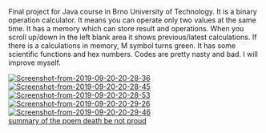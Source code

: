 Final project for Java course in Brno University of Technology. It is a binary operation calculator.
It means you can operate only two values at the same time.
It has a memory which can store result and operations.
When you scroll up/down in the left blank area it shows previous/latest calculations.
If there is a calculations in memory, M symbol turns green.
It has some scientific functions and hex numbers.
Codes are pretty nasty and bad. I will improve myself.

<a href="https://imgbb.com/"><img src="https://i.ibb.co/kD8xFnw/Screenshot-from-2019-09-20-20-28-36.png" alt="Screenshot-from-2019-09-20-20-28-36" border="0"></a>
<a href="https://imgbb.com/"><img src="https://i.ibb.co/JzTpRBZ/Screenshot-from-2019-09-20-20-28-45.png" alt="Screenshot-from-2019-09-20-20-28-45" border="0"></a>
<a href="https://imgbb.com/"><img src="https://i.ibb.co/FgqLhc9/Screenshot-from-2019-09-20-20-28-53.png" alt="Screenshot-from-2019-09-20-20-28-53" border="0"></a>
<a href="https://imgbb.com/"><img src="https://i.ibb.co/Ct6xQbj/Screenshot-from-2019-09-20-20-29-26.png" alt="Screenshot-from-2019-09-20-20-29-26" border="0"></a>
<a href="https://imgbb.com/"><img src="https://i.ibb.co/YbXpznF/Screenshot-from-2019-09-20-20-29-46.png" alt="Screenshot-from-2019-09-20-20-29-46" border="0"></a><br /><a target='_blank' href='https://poetandpoem.com/interpretation-death-not-proud-donne'>summary of the poem death be not proud</a><br />

